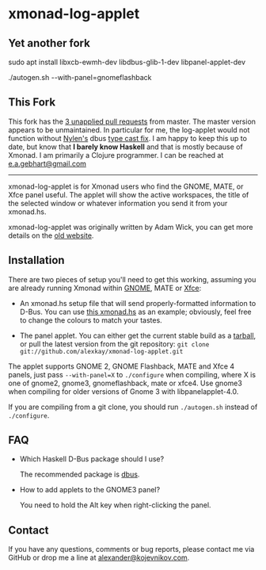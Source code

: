 # xmonad-log-applet

## Yet another fork

sudo apt install libxcb-ewmh-dev libdbus-glib-1-dev libpanel-applet-dev

./autogen.sh --with-panel=gnomeflashback

## This Fork
This fork has the [3 unapplied pull requests](https://github.com/alexkay/xmonad-log-applet/pulls) from master. 
The master version appears to be unmaintained. In particular for me, the log-applet would not function
without [Nylen's](https://github.com/nylen) dbus [type cast fix](https://github.com/alexkay/xmonad-log-applet/pull/16).
I am happy to keep this up to date, but know that __I barely know Haskell__ and that is mostly because of Xmonad. I am primarily a Clojure programmer.
I can be reached at <e.a.gebhart@gmail.com>

--------------------

xmonad-log-applet is for Xmonad users who find the GNOME, MATE, or Xfce panel
useful. The applet will show the active workspaces, the title of the selected
window or whatever information you send it from your xmonad.hs.

xmonad-log-applet was originally written by Adam Wick, you can get more details
on the [old website][0].

## Installation

There are two pieces of setup you'll need to get this working, assuming you are
already running Xmonad within [GNOME][1], MATE or [Xfce][2]:

* An xmonad.hs setup file that will send properly-formatted information to
  D-Bus. You can use [this xmonad.hs][3] as an example; obviously, feel free to
  change the colours to match your tastes.

* The panel applet. You can either get the current stable build as a
  [tarball][4], or pull the latest version from the git repository: `git clone
  git://github.com/alexkay/xmonad-log-applet.git`

The applet supports GNOME 2, GNOME Flashback, MATE and Xfce 4 panels, just pass
`--with-panel=X` to `./configure` when compiling, where X is one of gnome2,
gnome3, gnomeflashback, mate or xfce4. Use gnome3 when compiling for older
versions of Gnome 3 with libpanelapplet-4.0.

If you are compiling from a git clone, you should run `./autogen.sh` instead of
`./configure`.

## FAQ

*   Which Haskell D-Bus package should I use?

    The recommended package is [dbus][5].

*   How to add applets to the GNOME3 panel?

    You need to hold the Alt key when right-clicking the panel.

## Contact

If you have any questions, comments or bug reports, please contact me via GitHub
or drop me a line at <alexander@kojevnikov.com>.

[0]: http://uhsure.com/xmonad-log-applet.html
[1]: http://www.haskell.org/haskellwiki/Xmonad/Using_xmonad_in_Gnome
[2]: http://www.haskell.org/haskellwiki/Xmonad/Using_xmonad_in_XFCE
[3]: https://github.com/alexkay/xmonad-log-applet/blob/master/xmonad.hs
[4]: https://xmonad-log-applet.googlecode.com/files/xmonad-log-applet-2.1.0.tar.gz
[5]: http://hackage.haskell.org/package/dbus
[6]: http://versia.com/2011/09/xmonad-log-applet-gnome-xfce/
